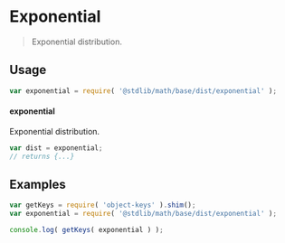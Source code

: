 # Exponential

> Exponential distribution.

<section class="usage">

## Usage

```javascript
var exponential = require( '@stdlib/math/base/dist/exponential' );
```

#### exponential

Exponential distribution.

```javascript
var dist = exponential;
// returns {...}
```

</section>

<!-- /.usage -->

<section class="examples">

## Examples

<!-- TODO: better examples -->

```javascript
var getKeys = require( 'object-keys' ).shim();
var exponential = require( '@stdlib/math/base/dist/exponential' );

console.log( getKeys( exponential ) );
```

</section>

<!-- /.examples -->

<section class="links">

</section>

<!-- /.links -->
